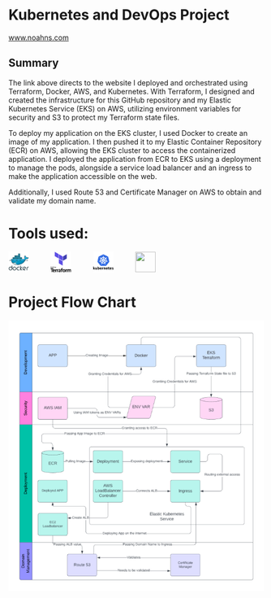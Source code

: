 # Kubernetes and DevOps Project

www.noahns.com

## Summary
The link above directs to the website I deployed and orchestrated using Terraform, Docker, AWS, and Kubernetes. With Terraform, I designed and created the infrastructure for this GitHub repository and my Elastic Kubernetes Service (EKS) on AWS, utilizing environment variables for security and S3 to protect my Terraform state files.

To deploy my application on the EKS cluster, I used Docker to create an image of my application. I then pushed it to my Elastic Container Repository (ECR) on AWS, allowing the EKS cluster to access the containerized application. I deployed the application from ECR to EKS using a deployment to manage the pods, alongside a service load balancer and an ingress to make the application accessible on the web.

Additionally, I used Route 53 and Certificate Manager on AWS to obtain and validate my domain name.

# Tools used:
<div>
  <img src="https://github.com/devicons/devicon/blob/master/icons/docker/docker-original-wordmark.svg" width="40" height="40"/>&nbsp;&nbsp;&nbsp;&nbsp;&nbsp;&nbsp;&nbsp;&nbsp;&nbsp;&nbsp;
  <img src="https://github.com/devicons/devicon/blob/master/icons/terraform/terraform-original-wordmark.svg" width="40" height="40"/>&nbsp;&nbsp;&nbsp;&nbsp;&nbsp;&nbsp;&nbsp;&nbsp;&nbsp;&nbsp;
  <img src="https://github.com/devicons/devicon/blob/master/icons/kubernetes/kubernetes-original-wordmark.svg" width="40" height="40"/>&nbsp;&nbsp;&nbsp;&nbsp;&nbsp;&nbsp;&nbsp;&nbsp;&nbsp;&nbsp;
  <img src="https://upload.wikimedia.org/wikipedia/commons/9/93/Amazon_Web_Services_Logo.svg" width="40" height="40"/>
</div>

# Project Flow Chart

![Project Flow Chart](Images/ProjectFlowChart.png)
